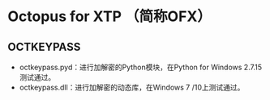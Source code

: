 # Octopus for XTP （简称OFX） 
## OCTKEYPASS
* octkeypass.pyd：进行加解密的Python模块，在Python for Windows 2.7.15测试通过。
* octkeypass.dll：进行加解密的动态库，在Windows 7 /10上测试通过。

